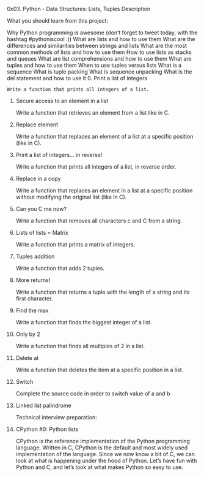0x03. Python - Data Structures: Lists, Tuples
Description

What you should learn from this project:

Why Python programming is awesome (don’t forget to tweet today, with the hashtag #pythoniscool :)) What are lists and how to use them What are the differences and similarities between strings and lists What are the most common methods of lists and how to use them How to use lists as stacks and queues What are list comprehensions and how to use them What are tuples and how to use them When to use tuples versus lists What is a sequence What is tuple packing What is sequence unpacking What is the del statement and how to use it
0. Print a list of integers

    Write a function that prints all integers of a list.

1. Secure access to an element in a list

    Write a function that retrieves an element from a list like in C.

2. Replace element

    Write a function that replaces an element of a list at a specific position (like in C).

3. Print a list of integers... in reverse!

    Write a function that prints all integers of a list, in reverse order.

4. Replace in a copy

    Write a function that replaces an element in a list at a specific position without modifying the original list (like in C).

5. Can you C me now?

    Write a function that removes all characters c and C from a string.

6. Lists of lists = Matrix

    Write a function that prints a matrix of integers.

7. Tuples addition

    Write a function that adds 2 tuples.

8. More returns!

    Write a function that returns a tuple with the length of a string and its first character.

9. Find the max

    Write a function that finds the biggest integer of a list.

10. Only by 2

    Write a function that finds all multiples of 2 in a list.

11. Delete at

    Write a function that deletes the item at a specific position in a list.

12. Switch

    Complete the source code in order to switch value of a and b

13. Linked list palindrome

    Technical interview preparation:

14. CPython #0: Python lists

    CPython is the reference implementation of the Python programming language. Written in C, CPython is the default and most widely used implementation of the language. Since we now know a bit of C, we can look at what is happening under the hood of Python. Let’s have fun with Python and C, and let’s look at what makes Python so easy to use.

